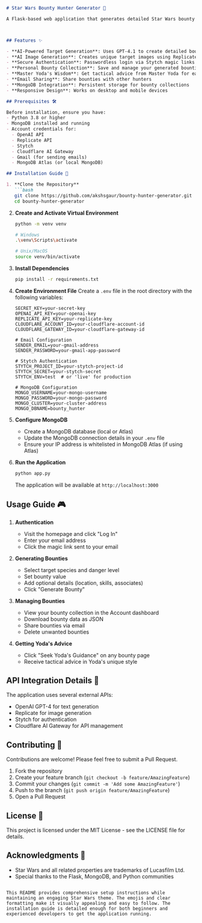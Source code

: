 

``` markdown
# Star Wars Bounty Hunter Generator 🚀

A Flask-based web application that generates detailed Star Wars bounty targets using AI. Create custom bounties with backstories, images, and even get tactical advice from Master Yoda!



## Features ✨

- **AI-Powered Target Generation**: Uses GPT-4.1 to create detailed bounty descriptions and backstories
- **AI Image Generation**: Creates unique target images using Replicate's Stable Diffusion
- **Secure Authentication**: Passwordless login via Stytch magic links
- **Personal Bounty Collection**: Save and manage your generated bounties
- **Master Yoda's Wisdom**: Get tactical advice from Master Yoda for each bounty
- **Email Sharing**: Share bounties with other hunters
- **MongoDB Integration**: Persistent storage for bounty collections
- **Responsive Design**: Works on desktop and mobile devices

## Prerequisites 🛠️

Before installation, ensure you have:
- Python 3.8 or higher
- MongoDB installed and running
- Account credentials for:
  - OpenAI API
  - Replicate API
  - Stytch
  - Cloudflare AI Gateway
  - Gmail (for sending emails)
  - MongoDB Atlas (or local MongoDB)

## Installation Guide 📝

1. **Clone the Repository**
   ```bash
   git clone https://github.com/akshsgaur/bounty-hunter-generator.git
   cd bounty-hunter-generator
   ```

2. **Create and Activate Virtual Environment**
   ```bash
   python -m venv venv
   
   # Windows
   .\venv\Scripts\activate
   
   # Unix/MacOS
   source venv/bin/activate
   ```

3. **Install Dependencies**
   ```bash
   pip install -r requirements.txt
   ```

4. **Create Environment File**
   Create a `.env` file in the root directory with the following variables:
   ```env
   SECRET_KEY=your-secret-key
   OPENAI_API_KEY=your-openai-key
   REPLICATE_API_KEY=your-replicate-key
   CLOUDFLARE_ACCOUNT_ID=your-cloudflare-account-id
   CLOUDFLARE_GATEWAY_ID=your-cloudflare-gateway-id
   
   # Email Configuration
   SENDER_EMAIL=your-gmail-address
   SENDER_PASSWORD=your-gmail-app-password
   
   # Stytch Authentication
   STYTCH_PROJECT_ID=your-stytch-project-id
   STYTCH_SECRET=your-stytch-secret
   STYTCH_ENV=test  # or 'live' for production
   
   # MongoDB Configuration
   MONGO_USERNAME=your-mongo-username
   MONGO_PASSWORD=your-mongo-password
   MONGO_CLUSTER=your-cluster-address
   MONGO_DBNAME=bounty_hunter
   ```

5. **Configure MongoDB**
   - Create a MongoDB database (local or Atlas)
   - Update the MongoDB connection details in your `.env` file
   - Ensure your IP address is whitelisted in MongoDB Atlas (if using Atlas)

6. **Run the Application**
   ```bash
   python app.py
   ```
   The application will be available at `http://localhost:3000`

## Usage Guide 🎮

1. **Authentication**
   - Visit the homepage and click "Log In"
   - Enter your email address
   - Click the magic link sent to your email

2. **Generating Bounties**
   - Select target species and danger level
   - Set bounty value
   - Add optional details (location, skills, associates)
   - Click "Generate Bounty"

3. **Managing Bounties**
   - View your bounty collection in the Account dashboard
   - Download bounty data as JSON
   - Share bounties via email
   - Delete unwanted bounties

4. **Getting Yoda's Advice**
   - Click "Seek Yoda's Guidance" on any bounty page
   - Receive tactical advice in Yoda's unique style

## API Integration Details 🔌

The application uses several external APIs:
- OpenAI GPT-4 for text generation
- Replicate for image generation
- Stytch for authentication
- Cloudflare AI Gateway for API management

## Contributing 🤝

Contributions are welcome! Please feel free to submit a Pull Request.

1. Fork the repository
2. Create your feature branch (`git checkout -b feature/AmazingFeature`)
3. Commit your changes (`git commit -m 'Add some AmazingFeature'`)
4. Push to the branch (`git push origin feature/AmazingFeature`)
5. Open a Pull Request

## License 📄

This project is licensed under the MIT License - see the LICENSE file for details.

## Acknowledgments 🙏

- Star Wars and all related properties are trademarks of Lucasfilm Ltd.
- Special thanks to the Flask, MongoDB, and Python communities
```

This README provides comprehensive setup instructions while maintaining an engaging Star Wars theme. The emojis and clear formatting make it visually appealing and easy to follow. The installation guide is detailed enough for both beginners and experienced developers to get the application running.
